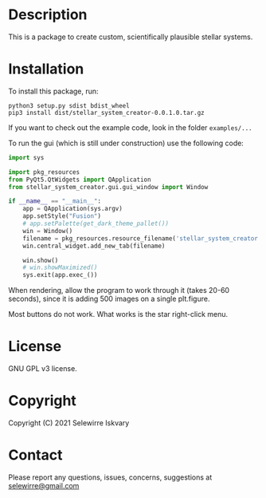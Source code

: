 [comment]: https://www.jetbrains.com/help/pycharm/markdown.html#code-blocks
[comment]: https://www.markdownguide.org/basic-syntax/
# Description
This is a package to create custom, scientifically plausible stellar systems.

# Installation
To install this package, run:

````
python3 setup.py sdist bdist_wheel
pip3 install dist/stellar_system_creator-0.0.1.0.tar.gz
````

If you want to check out the example code, look in the folder `examples/...`

To run the gui (which is still under construction) use the following code:

```python
import sys

import pkg_resources
from PyQt5.QtWidgets import QApplication
from stellar_system_creator.gui.gui_window import Window

if __name__ == "__main__":
    app = QApplication(sys.argv)
    app.setStyle("Fusion")
    # app.setPalette(get_dark_theme_pallet())
    win = Window()
    filename = pkg_resources.resource_filename('stellar_system_creator', 'examples/output_files/CroomskSystem.ssc')
    win.central_widget.add_new_tab(filename)

    win.show()
    # win.showMaximized()
    sys.exit(app.exec_())
```

When rendering, allow the program to work through it (takes 20-60 seconds),
since it is adding 500 images on a single plt.figure.

Most buttons do not work. What works is the star right-click menu.

# License 
GNU GPL v3 license.

# Copyright
Copyright (C) 2021 Selewirre Iskvary

# Contact
Please report any questions, issues, concerns, suggestions at <selewirre@gmail.com>
